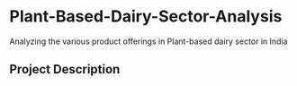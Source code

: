# Plant-Based-Dairy-Sector-Analysis
Analyzing the various product offerings in Plant-based dairy sector in India

## Project Description
